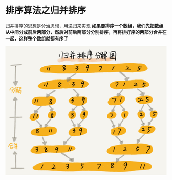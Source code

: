 # 排序算法之归并排序

归并排序的思想是分治思想，用递归来实现
**如果要排序一个数组，我们先把数组从中间分成前后两部分，然后对前后两部分分别排序，再将排好序的两部分合并在一起，这样整个数组就都有序了**

![avatar](./merge.jpg)